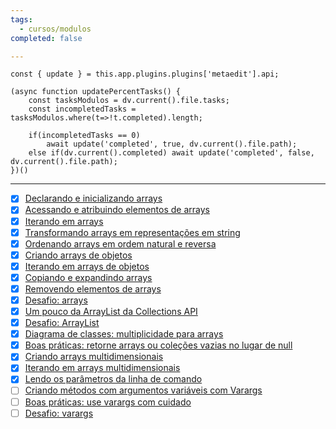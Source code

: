 ```yaml
---
tags:
  - cursos/modulos
completed: false

---
```


```dataviewjs
const { update } = this.app.plugins.plugins['metaedit'].api;

(async function updatePercentTasks() {
	const tasksModulos = dv.current().file.tasks;
	const incompletedTasks = tasksModulos.where(t=>!t.completed).length;
	
	if(incompletedTasks == 0)
		await update('completed', true, dv.current().file.path);
	else if(dv.current().completed) await update('completed', false, dv.current().file.path);
})()
```
---
- [x] [Declarando e inicializando arrays](https://app.algaworks.com/aulas/4459/declarando-e-inicializando-arrays)
- [x] [Acessando e atribuindo elementos de arrays](https://app.algaworks.com/aulas/4460/acessando-e-atribuindo-elementos-de-arrays)
- [x] [Iterando em arrays](https://app.algaworks.com/aulas/4461/iterando-em-arrays)
- [x] [Transformando arrays em representações em string](https://app.algaworks.com/aulas/4462/transformando-arrays-em-representacoes-em-string)
- [x] [Ordenando arrays em ordem natural e reversa](https://app.algaworks.com/aulas/4463/ordenando-arrays-em-ordem-natural-e-reversa)
- [x] [Criando arrays de objetos](https://app.algaworks.com/aulas/4464/criando-arrays-de-objetos)
- [x] [Iterando em arrays de objetos](https://app.algaworks.com/aulas/4465/iterando-em-arrays-de-objetos)
- [x] [Copiando e expandindo arrays](https://app.algaworks.com/aulas/4466/copiando-e-expandindo-arrays)
- [x] [Removendo elementos de arrays](https://app.algaworks.com/aulas/4467/removendo-elementos-de-arrays)
- [x] [Desafio: arrays](https://app.algaworks.com/aulas/4468/desafio-arrays)
- [x] [Um pouco da ArrayList da Collections API](https://app.algaworks.com/aulas/4469/um-pouco-da-arraylist-da-collections-api)
- [x] [Desafio: ArrayList](https://app.algaworks.com/aulas/4470/desafio-arraylist)
- [x] [Diagrama de classes: multiplicidade para arrays](https://app.algaworks.com/aulas/4471/diagrama-de-classes-multiplicidade-para-arrays)
- [x] [Boas práticas: retorne arrays ou coleções vazias no lugar de null](https://app.algaworks.com/aulas/4472/boas-praticas-retorne-arrays-ou-colecoes-vazias-no-lugar-de-null)
- [x] [Criando arrays multidimensionais](https://app.algaworks.com/aulas/4473/criando-arrays-multidimensionais)
- [x] [Iterando em arrays multidimensionais](https://app.algaworks.com/aulas/4474/iterando-em-arrays-multidimensionais)
- [x] [Lendo os parâmetros da linha de comando](https://app.algaworks.com/aulas/4475/lendo-os-parametros-da-linha-de-comando)
- [ ] [Criando métodos com argumentos variáveis com Varargs](https://app.algaworks.com/aulas/4476/criando-metodos-com-argumentos-variaveis-com-varargs)
- [ ] [Boas práticas: use varargs com cuidado](https://app.algaworks.com/aulas/4477/boas-praticas-use-varargs-com-cuidado)
- [ ] [Desafio: varargs](https://app.algaworks.com/aulas/4478/desafio-varargs)